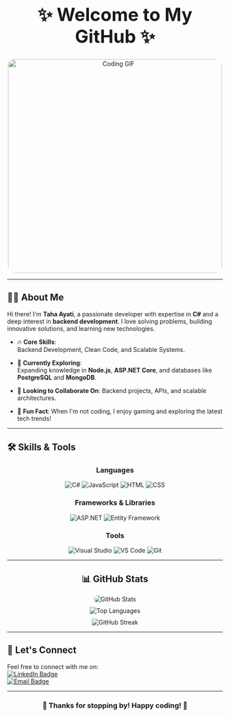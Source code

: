 <div align="center">
  <h1 style="font-size: 3em;">✨ Welcome to My GitHub ✨</h1>
  <img src="https://cdn.dribbble.com/users/1162077/screenshots/3848914/programmer.gif" alt="Coding GIF" width="500" style="max-width: 100%; border-radius: 15px;" />
</div>

---

## 👨‍💻 About Me  
Hi there! I'm **Taha Ayati**, a passionate developer with expertise in **C#** and a deep interest in **backend development**. I love solving problems, building innovative solutions, and learning new technologies.  

- 🔥 **Core Skills**:  
  Backend Development, Clean Code, and Scalable Systems.

- 🚀 **Currently Exploring**:  
  Expanding knowledge in **Node.js**, **ASP.NET Core**, and databases like **PostgreSQL** and **MongoDB**.

- 💼 **Looking to Collaborate On**: Backend projects, APIs, and scalable architectures.

- 🌟 **Fun Fact**: When I'm not coding, I enjoy gaming and exploring the latest tech trends!  

---

## 🛠 Skills & Tools  
<div align="center">
  <h3>Languages</h3>
  <img src="https://img.icons8.com/color/48/000000/c-sharp-logo.png" alt="C#" title="C#" />
  <img src="https://img.icons8.com/color/48/000000/javascript.png" alt="JavaScript" title="JavaScript" />
  <img src="https://img.icons8.com/color/48/000000/html-5.png" alt="HTML" title="HTML" />
  <img src="https://img.icons8.com/color/48/000000/css3.png" alt="CSS" title="CSS" />
</div>

<div align="center">
  <h3>Frameworks & Libraries</h3>
  <img src="https://img.shields.io/badge/ASP.NET-512BD4?style=for-the-badge&logo=dotnet&logoColor=white" alt="ASP.NET" />
  <img src="https://img.shields.io/badge/Entity%20Framework-512BD4?style=for-the-badge&logo=dotnet&logoColor=white" alt="Entity Framework" />
</div>

<div align="center">
  <h3>Tools</h3>
  <img src="https://img.shields.io/badge/Visual%20Studio-5C2D91?style=for-the-badge&logo=visual-studio&logoColor=white" alt="Visual Studio" />
  <img src="https://img.shields.io/badge/Visual%20Studio%20Code-007ACC?style=for-the-badge&logo=visual-studio-code&logoColor=white" alt="VS Code" />
  <img src="https://img.shields.io/badge/Git-F05032?style=for-the-badge&logo=git&logoColor=white" alt="Git" />
</div>

---

<div align="center">
  <h2>📊 GitHub Stats</h2>
  <img src="https://github-readme-stats.vercel.app/api?username=Mr-TahaAyati&show_icons=true&theme=radical" alt="GitHub Stats" style="max-width: 100%; border-radius: 10px;" />
  <br />
  <img src="https://github-readme-stats.vercel.app/api/top-langs/?username=Mr-TahaAyati&layout=compact&theme=radical" alt="Top Languages" style="max-width: 100%; margin-top: 10px;" />
  <br />
  <img src="https://github-readme-streak-stats.herokuapp.com/?user=alisadeghi-code&theme=dark" alt="GitHub Streak" style="max-width: 100%; margin-top: 10px;" />
</div>

---

## 🔗 Let's Connect  
Feel free to connect with me on:  
[![LinkedIn Badge](https://img.shields.io/badge/LinkedIn-0A66C2?style=for-the-badge&logo=linkedin&logoColor=white)](https://www.linkedin.com/)  
[![Email Badge](https://img.shields.io/badge/Email-D14836?style=for-the-badge&logo=gmail&logoColor=white)](mailto:your-email@example.com)

---

<div align="center">
  <h3>🚀 Thanks for stopping by! Happy coding! 🚀</h3>
</div>
